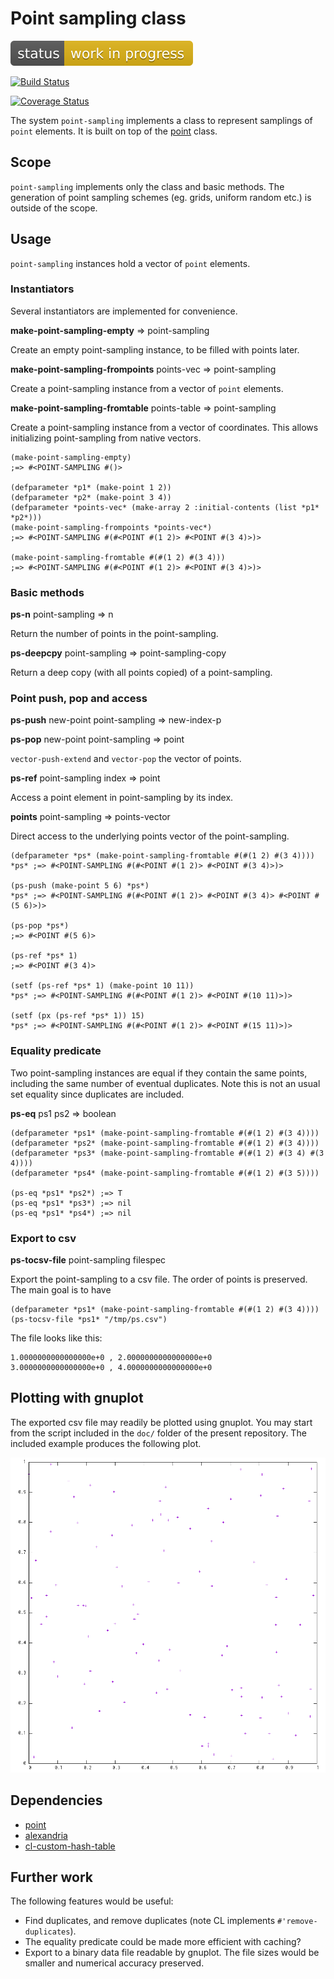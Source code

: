 # Point sampling class
![status](https://raw.githubusercontent.com/thomashoullier/badges/master/status-work-in-progress.svg)

[![Build Status](https://drone.git-or-miss.com/api/badges/thomashoullier/point-sampling/status.svg)](https://drone.git-or-miss.com/thomashoullier/point-sampling)

[![Coverage Status](https://coveralls.io/repos/github/thomashoullier/point-sampling/badge.svg?branch=master)](https://coveralls.io/github/thomashoullier/point-sampling?branch=master)

The system `point-sampling` implements a class to represent samplings of `point`
elements.
It is built on top of the [point](https://github.com/thomashoullier/point)
class.

## Scope
`point-sampling` implements only the class and basic methods.
The generation of point sampling schemes (eg. grids, uniform random etc.) is
outside of the scope.

## Usage
`point-sampling` instances hold a vector of `point` elements.

### Instantiators
Several instantiators are implemented for convenience.

**make-point-sampling-empty** => point-sampling

Create an empty point-sampling instance, to be filled with points later.

**make-point-sampling-frompoints** points-vec => point-sampling

Create a point-sampling instance from a vector of `point` elements.

**make-point-sampling-fromtable** points-table => point-sampling

Create a point-sampling instance from a vector of coordinates. This
allows initializing point-sampling from native vectors.

```common-lisp
(make-point-sampling-empty)
;=> #<POINT-SAMPLING #()>

(defparameter *p1* (make-point 1 2))
(defparameter *p2* (make-point 3 4))
(defparameter *points-vec* (make-array 2 :initial-contents (list *p1* *p2*)))
(make-point-sampling-frompoints *points-vec*)
;=> #<POINT-SAMPLING #(#<POINT #(1 2)> #<POINT #(3 4)>)>

(make-point-sampling-fromtable #(#(1 2) #(3 4)))
;=> #<POINT-SAMPLING #(#<POINT #(1 2)> #<POINT #(3 4)>)>
```

### Basic methods
**ps-n** point-sampling => n

Return the number of points in the point-sampling.

**ps-deepcpy** point-sampling => point-sampling-copy

Return a deep copy (with all points copied) of a point-sampling.

### Point push, pop and access
**ps-push** new-point point-sampling => new-index-p

**ps-pop** new-point point-sampling => point

`vector-push-extend` and `vector-pop` the vector of points.

**ps-ref** point-sampling index => point

Access a point element in point-sampling by its index.

**points** point-sampling => points-vector

Direct access to the underlying points vector of the point-sampling.

```common-lisp
(defparameter *ps* (make-point-sampling-fromtable #(#(1 2) #(3 4))))
*ps* ;=> #<POINT-SAMPLING #(#<POINT #(1 2)> #<POINT #(3 4)>)>

(ps-push (make-point 5 6) *ps*)
*ps* ;=> #<POINT-SAMPLING #(#<POINT #(1 2)> #<POINT #(3 4)> #<POINT #(5 6)>)>

(ps-pop *ps*)
;=> #<POINT #(5 6)>

(ps-ref *ps* 1)
;=> #<POINT #(3 4)>

(setf (ps-ref *ps* 1) (make-point 10 11))
*ps* ;=> #<POINT-SAMPLING #(#<POINT #(1 2)> #<POINT #(10 11)>)>

(setf (px (ps-ref *ps* 1)) 15)
*ps* ;=> #<POINT-SAMPLING #(#<POINT #(1 2)> #<POINT #(15 11)>)>
```

### Equality predicate
Two point-sampling instances are equal if they contain the same points,
including the same number of eventual duplicates. Note this is not
an usual set equality since duplicates are included.

**ps-eq** ps1 ps2 => boolean

```common-lisp
(defparameter *ps1* (make-point-sampling-fromtable #(#(1 2) #(3 4))))
(defparameter *ps2* (make-point-sampling-fromtable #(#(1 2) #(3 4))))
(defparameter *ps3* (make-point-sampling-fromtable #(#(1 2) #(3 4) #(3 4))))
(defparameter *ps4* (make-point-sampling-fromtable #(#(1 2) #(3 5))))

(ps-eq *ps1* *ps2*) ;=> T
(ps-eq *ps1* *ps3*) ;=> nil
(ps-eq *ps1* *ps4*) ;=> nil
```

### Export to csv
**ps-tocsv-file** point-sampling filespec

Export the point-sampling to a csv file. The order of points is preserved.
The main goal is to have

```common-lisp
(defparameter *ps1* (make-point-sampling-fromtable #(#(1 2) #(3 4))))
(ps-tocsv-file *ps1* "/tmp/ps.csv")
```

The file looks like this:

```text
1.0000000000000000e+0 , 2.0000000000000000e+0
3.0000000000000000e+0 , 4.0000000000000000e+0
```

## Plotting with gnuplot
The exported csv file may readily be plotted using gnuplot.
You may start from the script included in the `doc/` folder of the present
repository. The included example produces the following plot.

![example-gnuplot](doc/ps.png)

## Dependencies
* [point](https://github.com/thomashoullier/point)
* [alexandria](https://gitlab.common-lisp.net/alexandria/alexandria)
* [cl-custom-hash-table](https://github.com/metawilm/cl-custom-hash-table)

## Further work
The following features would be useful:
* Find duplicates, and remove duplicates (note CL implements
  `#'remove-duplicates`).
* The equality predicate could be made more efficient with caching?
* Export to a binary data file readable by gnuplot. The file sizes would be
  smaller and numerical accuracy preserved.
